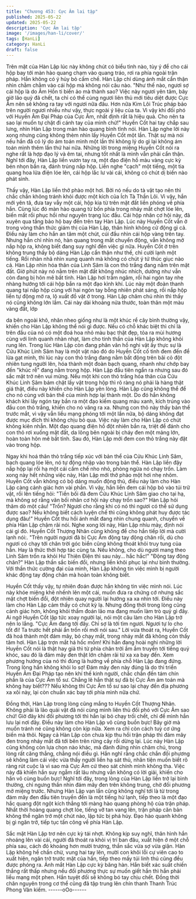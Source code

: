 ```yaml
---
title: "Chương 453: Cực Âm lai tập"
published: 2025-05-22
updated: 2025-05-22
description: 'Cực Âm lai tập'
image: '/images/han-li/cover/'
tags: [HanLi]
category: HanLi
draft: false
---
```


Trên mặt của Hàn Lập lúc này không chút có biểu tình nào, tùy ý
để cho cái hộp bay tới màn hào quang chạm vào quang tráo, rơi
ra phía ngoài trận pháp.
Hắn không có ý hủy bỏ cấm chế.
Hàn Lập chỉ dùng ánh mắt cẩn thận nhìn chằm chằm vào cái hộp
mà không nói câu nào.
"Như thế nào, ngươi sợ cái hộp là do Âm Hồn ti biến ảo mà thành
sao? Việc này ngươi yên tâm, bây giờ lão quỷ đã chết, ta chỉ có
thể cùng ngươi liên thủ mới tiêu diệt được Cực Âm nên sẽ không
ra tay với ngươi nữa đâu. Hơn nữa Kim Lôi Trúc pháp bảo trên
người ngươi nhiều như vậy, thực ngoài ý liệu của ta. Vì vậy khi đối
phó với Huyền Âm Đại Pháp của Cực Âm, nhất định rất là hiệu
quả. Cho nên ta sao lại muốn tự chặt đi cánh tay của mình chứ!"
Huyền Cốt hai tay chắp sau lưng, nhìn Hàn Lập trong màn hào
quang bình tĩnh nói.
Hàn Lập nghe lời này xong nhưng cũng không thèm nhìn lấy
Huyền Cốt một lần.
Thật sự mà nói nếu hắn đã có lý do ám toán mình một lần thì
không lý do gì lại không ám toán mình thêm lần thứ hai nữa.
Những lời trong miệng Huyền Cốt nói ra nghe rất là hợp đạo lý và
êm tai, nhưng tốt nhất là mình vẫn phải cẩn thận.
Nghĩ tới đây, Hàn Lập liền vươn tay ra, một đạo điện hồ màu vàng
cực kỳ bén nhọn bắn ra, đánh trúng nắp hộp.
Liền nghe "cạch" một tiếng, một tia quang hoa lửa điện lóe lên,
cái hộp lắc lư vài cái, không có chút dị biến nào phát sinh.

Thấy vậy, Hàn Lập liền thở phào một hơi.
Bởi nó nếu do tà vật tạo nên thì chắc chắn không tránh khỏi được
một kích của Ích Tà Thần Lôi.
Vì vậy, hắn mới yên tâ, đưa tay vẫy một cái, hộp kia từ trên mặt
đất liền phóng về phía hắn.
Cùng lúc đó màn hào quang từ bốn phía trong nháy mắt chợt lóe
lên, biến mất rồi phục hồi như nguyên trạng lúc đầu. Cái hộp nhân
cơ hội này, đã xuyên qua tầng bảo hộ bay đến trên tay Hàn Lập.
Lúc này Huyền Cốt vẫn ở trong vòng thần thức giám thị của Hàn
Lập, thân hình không cử động gì cả. Điều này làm cho hắn an tâm
một chút, cúi đầu nhìn cái hộp vàng trên tay.
Nhưng hắn chỉ nhìn nó, hàn quang trong mắt chuyển động, vẫn
không mở nắp hộp ra, không biết đang suy nghĩ đến việc gì nữa.
Huyền Cốt ở trên không trung thấy bộ dáng Hàn Lập cẩn thận
như thế, chỉ cười lạnh một tiếng. Rồi nhàn nhã nhìn xung quanh
mà không có chút ý tứ thúc giục nào cả.
Hàn Lập nhìn hóa thân của Linh Sâm là con thỏ trắng đang nằm
trên mặt đất.
Giờ phút này nó nằm trên mặt đất không nhúc nhích, dường như
vẫn còn đang bị hôn mê bất tỉnh.
Hàn Lập hơi trầm ngâm, rồi hai ngón tay nhẹ nhàng hướng tới cái
hộp bắn ra một đạo kình khí.
Lúc này một đoàn thanh quang tại nắp hộp cùng với hai ngón tay
bỗng nhiên phát sáng, rồi nắp hộp liền tự động mở ra, lộ xuất đồ
vật ở trong.
Hàn Lập chăm chú nhìn thì thấy nó cũng không lớn lắm.
Cái này dài khoảng nửa thước, toàn thân một màu vàng đất, lớp

da bên ngoài khô, nhăn nheo giống như là một khúc rể cây bình
thường vậy, khiến cho Hàn Lập không thể nói gì được.
Nếu có chỗ khác biệt thì chỉ là trên đầu của nó có một đoá hoa
nhỏ màu bạc thật đẹp, tỏa ra mùi hương cùng với linh quanh
nhàn nhạt, làm cho tinh thần của Hàn Lập không khỏi rung lên.
Trong lúc Hàn Lập còn đang phân vân hồ nghi vật ấy thực sự là
Cửu Khúc Linh Sâm hay là một vật nào đó do Huyền Cốt cố tình
đem đến để lừa gạt mình, thì lúc này con thỏ trắng đang nằm bất
động trên bãi cỏ đột nhiên tung người lên, hóa thành một đoàn
bạch quang, nhanh như chớp bay đến "khúc rễ" đang nằm trong
hộp.
Hàn Lập đầu tiên ngẩn ra nhưng sau đó sắc mặt trở nên vui
mừng.
Nếu một khi con thỏ trắng hóa thân của Cửu Khúc Linh Sâm bám
chặt lấy vật trong hộp thì rõ ràng nó phải là hàng thật giá thật,
điều này khiến cho Hàn Lập yên lòng.
Hàn Lập cũng không thể để cho nó cùng với bản thể của mình
hợp lại thành một.
Do đó hắn không khách khí lấy ngón tay bắn ra một đạo kiếm
quang màu xanh, kích trúng vào đầu con thỏ trắng, khiến cho nó
văng ra xa.
Nhưng con thỏ này thấy bản thể trước mắt, vì vậy vẫn liều mạng
phóng tới một lần nữa, bộ dáng không đạt được mục đích thì
không chịu bỏ qua.
Việc này làm cho Hàn Lập có chút không kiên nhẫn.
Một đạo quang điện hồ đột nhiên bắn ra, triệt để đánh cho con thỏ
rơi xuống mặt đất, da lông bên ngoài bị cháy đen một mảng lớn,
hoàn toàn hôn mê bất tỉnh.
Sau đó, Hàn Lập mới đem con thỏ trắng này đặt vào trong hộp.

Ngay khi hoá thân thỏ trắng tiếp xúc với bản thể của Cửu Khúc
Linh Sâm, bạch quang lóe lên, nó tự động nhập vào trong bản
thể. Hàn Lập liền đậy nắp hộp lại rồi hạ một cái cấm chế nho nhỏ,
phòng ngừa nó chạy trốn.
Làm xong này hết những việc này, Hàn Lập mới thở phào một hơi
nhẹ nhõm.
Huyền Cốt vẫn không có bộ dáng muốn động thủ, điều này làm
cho Hàn Lập càng cảnh giác hơn vài phần.
Vì vậy, hắn liền đem cái hộp bỏ vào túi trữ vật, rồi lên tiếng hỏi:
"Tiền bối đã đem Cửu Khúc Linh Sâm giao cho tại hạ, mà không
sợ rằng vãn bối nhân cơ hội này chạy trốn sao?"
Hàn Lập hỏi thăm dò một câu!
"Trốn? Ngươi cho rằng khi có nó thì ngươi có thể sử dụng được
sao? Nếu không biết cách luyện chế thì cũng không phát huy
được tác dụng đâu!" Huyền Cốt thu hồi ánh mắt đang nhìn chung
quanh, chuyển về phía Hàn Lập chậm rãi nói.
Nghe xong lời này, Hàn Lập nhíu mày, định nói cái gì đó.
Huyền Cốt Thượng Nhân cũng không để cho hắn tiếp lời mà cười
lạnh nói:.
"Trên người ngươi đã bị Cực Âm động tay động chân rồi, dù cho
ngươi có chạy tới chân trời góc biển cũng không thoát khỏi truy
tung của hắn. Hay là thức thời hợp tác cùng ta. Nếu không, cho
dù ngươi mang theo Linh Sâm trốn ra khỏi Hư Thiên Điện thì sau
này… hắc hắc!"
"Động tay động chân?" Hàn Lập thần sắc biến đổi, nhưng liền
khôi phục lại như bình thường.
Với thần thức cường đại của mình, Hàn Lập không tin việc mình
bị người khác động tay động chân mà hoàn toàn không biết.

Huyền Cốt thấy vậy, tự nhiên đoán được hắn không tin việc mình
nói.
Lúc này khóe miệng khẽ nhếnh lên một cái, muốn đưa ra chứng
cớ nhưng sắc mặt chợt biến đổi, đột nhiên quay người lại hướng
xa xa nhìn tới.
Điều này làm cho Hàn Lập cảm thấy có chút kỳ lạ. Nhưng đồng
thời trong lòng cũng cảnh giác hơn, không khỏi thầm đoán lão ma
đang muốn làm trò quỷ gì đây.
Ai ngờ Huyền Cốt lập tức xoay người lại, nói một câu làm cho
Hàn Lập trở nên lo lắng.
"Cực Âm đang tới đây. Chỉ sợ là tới tìm ngươi. Ngươi tự lo cho tốt
đi! Ta trước hết phải ẩn trốn rồi mới nói sau." Lời vừa thoát ra,
Huyền Cốt đã hoá thành một đám mây, bỏ chạy mất, trong nháy
mắt đã không còn thấy tăm hơi.
Hàn Lập trợn mắt há hốc mồm!
Khi hắn đang hoài nghi những lời Huyền Cốt nói là thật hay giả thì
từ phía chân trời ầm ầm truyền tới tiếng quỷ khóc, sau đó là đám
mây đen thật lớn chậm rãi từ xa xa bay đến.
Xem phương hướng của nó thì đúng là hướng về phía chỗ Hàn
Lập đang đứng.
Trong lòng hắn không khỏi lo sợ!
Đám mây đen này đúng là do thi triển Huyền Âm Đại Pháp tạo
nên khí thế kinh người, chắc chắn đến tám chín phần là của Cực
Âm tổ sư.
Chẳng lẽ hắn thật sự đã bị Cực Âm ám toán mà không hay
biết???
Nếu không thì Cực Âm tổ sư sao lại chạy đến địa phương xa xôi
này, lại còn chuẩn xác bay tới phía mình nữa chứ.

Đồng thời, Hàn Lập trong lòng cũng mắng to Huyền Cốt Thượng
Nhân.
Không phải là lão quái vật đã nói cùng mình liên thủ đối phó với
Cực Âm sao chứ! Giờ đây khi đối phương tới thì hắn lại bỏ chạy
trối chết, chỉ để mình hắn lưu lại nơi đây.
Điều này làm cho Hàn Lập vô cùng buồn bực!
Bây giờ mà muốn tránh né cũng không còn kịp nữa. Xem ra chỉ
còn cách tuỳ cơ ứng biến mà thôi.
Ngay cả Hàn Lập còn chưa kịp thu hồi trận pháp thì đám mây đen
trong nháy mắt đã tới bên trên rừng cây rồi dừng lại.
Lúc này Hàn Lập cũng không còn lựa chọn nào khác, mà đành
đứng nhìn chăm chú, trong lòng rất căng thẳng, chẳng nói điều gì.
Hắn nghĩ rằng chắc chắn đối phương sẽ không làm cái việc vừa
thấy người liền hạ sát thủ, nhân tiện muốn biết rõ ràng rút cuộc là
vì sao mà Cực Âm cứ theo sát chính mình không tha.
Việc này đã khiến hắn suy ngẫm rất lâu nhưng vẫn không có lời
giải, khiến cho hắn vô cùng buồn bực!
Nghĩ tới đây, trong lòng của Hàn Lập liền trở lại bình thường, chỉ
ngưng thần nhìn đám mây đen trên không trung, chờ đối phương
mở miệng trước.
Nhưng Hàn Lập vạn lần cũng không nghĩ tới là từ trong đám mây
đen đầu tiên truyền đến là một tiếng hừ lạnh, tiếp theo là một đạo
hắc quang đột ngột kích thẳng tới màng hào quang phòng hộ của
trận pháp.
Nhất thời hoàng quang chợt lóe, tiếng vỡ tan vang lên, trận pháp
căn bản không thể ngăn trở một chút nào, lập tức bị phá hủy.
Đạo hào quanh không bị gì ngăn trở, tiếp tục tấn công về phía
Hàn Lập.

Sắc mặt Hàn Lập trơ nên cực kỳ tái nhợt.
Không kịp suy nghĩ, thân hình hắn nhoáng lên vài cái, người đã
thoát ra khỏi vị trí ban đâu, xuất hiện ở một chỗ phía sau, cách đó
khoảng hơn mười trượng, thần sắc vừa sợ vừa giận.
Hàn Lập không hề chần chừ, vung hai tay lên, mười con khôi lỗi
cự viên cao to xuất hiện, ngăn trở trước mặt của hắn, tiếp theo
mấy túi linh thú cũng đều được phóng ra. Ánh mắt Hàn Lập cực
kỳ băng hàn.
Hắn biết xác suất chiến thắng rất thấp nhưng nếu đối phương
thực sự muốn giết hắn thì hắn phải liều mạng một phen.
Hắn tuyệt đối sẽ không bó tay chịu chết.
Đồng thời chân nguyên trong cơ thể cũng đã tập trung lên chín
thanh Thanh Trúc Phong Vân kiếm.
------oOo------
